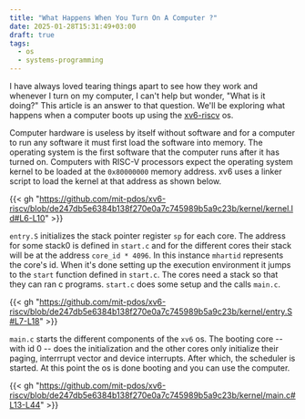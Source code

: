 ```yaml
---
title: "What Happens When You Turn On A Computer ?"
date: 2025-01-28T15:31:49+03:00
draft: true
tags:
  - os
  - systems-programming
---
```


I have always loved tearing things apart to see how they work and whenever I turn on my computer, I can't help but
wonder, "What is it doing?" This article is an answer to that question. We'll be exploring what happens when a computer
boots up using the [xv6-riscv](https://github.com/mit-pdos/xv6-riscv) os.

Computer hardware is useless by itself without software and for a computer to run any software it must first load the
software into memory. The operating system is the first software that the computer runs after it has turned on.
Computers with RISC-V processors expect the operating system kernel to be loaded at the `0x80000000` memory address.
xv6 uses a linker script to load the kernel at that address as shown below.

{{< gh "https://github.com/mit-pdos/xv6-riscv/blob/de247db5e6384b138f270e0a7c745989b5a9c23b/kernel/kernel.ld#L6-L10" >}}

`entry.S` initializes the stack pointer register `sp` for each core. The address for some stack0 is defined in `start.c`
and for the different cores their stack will be at the address `core_id * 4096`. In this instance `mhartid` represents
the core's id. When it's done setting up the execution environment it jumps to the `start` function defined in
`start.c`. The cores need a stack so that they can ran c programs. `start.c` does some setup and the calls `main.c`.

{{< gh "https://github.com/mit-pdos/xv6-riscv/blob/de247db5e6384b138f270e0a7c745989b5a9c23b/kernel/entry.S#L7-L18" >}}

`main.c` starts the different components of the `xv6` os. The booting core -- with id 0 -- does the initialization and
the other cores only initialize their paging, interrrupt vector and device interrupts. After which, the scheduler is
started. At this point the os is done booting and you can use the computer.

{{< gh "https://github.com/mit-pdos/xv6-riscv/blob/de247db5e6384b138f270e0a7c745989b5a9c23b/kernel/main.c#L13-L44"  >}}
